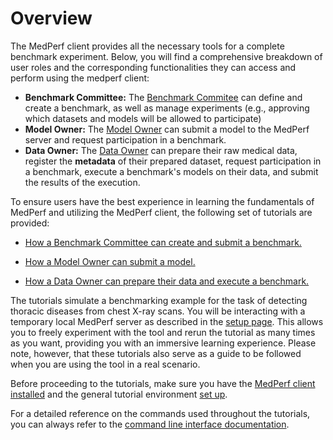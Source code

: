 # Overview

The MedPerf client provides all the necessary tools for a complete benchmark experiment. Below, you will find a comprehensive breakdown of user roles and the corresponding functionalities they can access and perform using the medperf client:

- **Benchmark Committee:** The [Benchmark Commitee](../roles.md#benchmark-committee) can define and create a benchmark, as well as manage experiments (e.g., approving which datasets and models will be allowed to participate)
- **Model Owner:** The [Model Owner](../roles.md#model-owners) can submit a model to the MedPerf server and request participation in a benchmark.
- **Data Owner:** The [Data Owner](../roles.md#data-providers) can prepare their raw medical data, register the **metadata** of their prepared dataset, request participation in a benchmark, execute a benchmark's models on their data, and submit the results of the execution.

To ensure users have the best experience in learning the fundamentals of MedPerf and utilizing the MedPerf client, the following set of tutorials are provided:

- [How a Benchmark Committee can create and submit a benchmark.](benchmark_owner_demo.md)

- [How a Model Owner can submit a model.](model_owner_demo.md)

- [How a Data Owner can prepare their data and execute a benchmark.](data_owner_demo.md)

The tutorials simulate a benchmarking example for the task of detecting thoracic diseases from chest X-ray scans. You will be interacting with a temporary local MedPerf server as described in the [setup page](setup.md). This allows you to freely experiment with the tool and rerun the tutorial as many times as you want, providing you with an immersive learning experience. Please note, however, that these tutorials also serve as a guide to be followed when you are using the tool in a real scenario.

Before proceeding to the tutorials, make sure you have the [MedPerf client installed](installation.md) and the general tutorial environment [set up](setup.md).

For a detailed reference on the commands used throughout the tutorials, you can always refer to the [command line interface documentation](../cli_reference.md).
